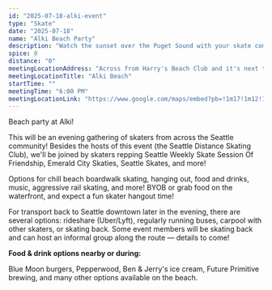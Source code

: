 ```yaml
---
id: "2025-07-18-alki-event"
type: "Skate"
date: "2025-07-18"
name: "Alki Beach Party"
description: "Watch the sunset over the Puget Sound with your skate community!"
spice: 0
distance: "0"
meetingLocationAddress: "Across from Harry's Beach Club and it's next to the Alki Bath house on the northwest end of the beach"
meetingLocationTitle: "Alki Beach"
startTime: ""
meetingTime: "6:00 PM"
meetingLocationLink: "https://www.google.com/maps/embed?pb=!1m17!1m12!1m3!1d2691.37554774012!2d-122.40889100000001!3d47.579936999999994!2m3!1f0!2f0!3f0!3m2!1i1024!2i768!4f13.1!3m2!1m1!2zNDfCsDM0JzQ3LjgiTiAxMjLCsDI0JzMyLjAiVw!5e0!3m2!1sen!2sus!4v1752210169574!5m2!1sen!2sus"
---
```


Beach party at Alki!

This will be an evening gathering of skaters from across the Seattle community! Besides the hosts of this event (the Seattle Distance Skating Club), we'll be joined by skaters repping Seattle Weekly  Skate Session Of Friendship, Emerald City Skaties, Seattle Skates, and more!

Options for chill beach boardwalk skating, hanging out, food and drinks, music, aggressive rail skating, and more! BYOB or grab food on the waterfront, and expect a fun skater hangout time!

For transport back to Seattle downtown later in the evening, there are several options: rideshare (Uber/Lyft), regularly running buses, carpool with other skaters, or skating back. Some event members will be skating back and can host an informal group along the route — details to come!

**Food & drink options nearby or during:**

Blue Moon burgers, Pepperwood, Ben & Jerry's ice cream, Future Primitive brewing, and many other options available on the beach.
